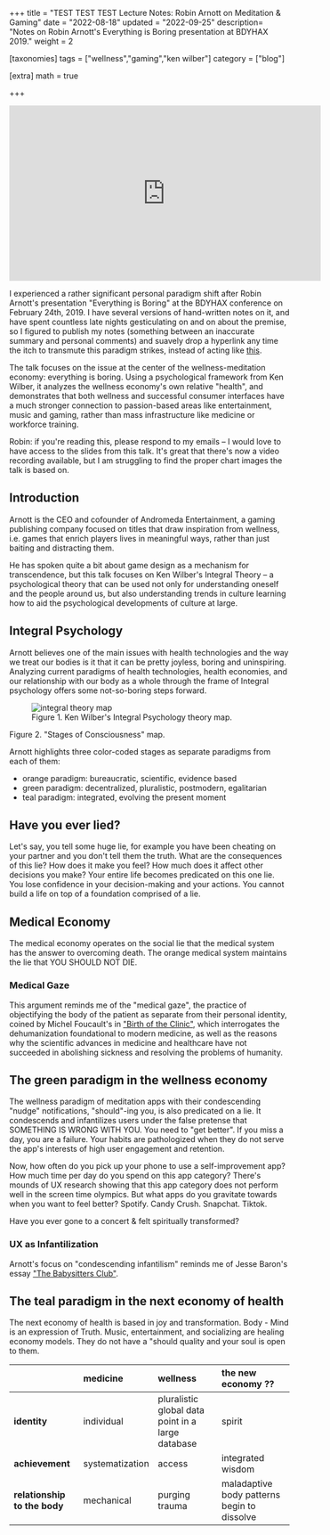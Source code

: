 +++
title = "TEST TEST TEST Lecture Notes: Robin Arnott on Meditation & Gaming"
date = "2022-08-18"
updated = "2022-09-25"
description= "Notes on Robin Arnott's Everything is Boring presentation at BDYHAX 2019."
weight = 2

[taxonomies]
tags = ["wellness","gaming","ken wilber"]
category = ["blog"]

[extra]
math = true

+++
<div class="video-container">
<iframe width="560" height="315" src="https://www.youtube-nocookie.com/embed/n94J-9YxZPc" title="YouTube video player" frameborder="0" allow="accelerometer; autoplay; clipboard-write; encrypted-media; gyroscope; picture-in-picture" allowfullscreen></iframe>
</div>

I experienced a rather significant personal paradigm shift after Robin Arnott's presentation "Everything is Boring" at the BDYHAX conference on February 24th, 2019. I have several versions of hand-written notes on it, and have spent countless late nights gesticulating on and on about the premise, so I figured to publish my notes (something between an inaccurate summary and personal comments) and suavely drop a hyperlink any time the itch to transmute this paradigm strikes, instead of acting like [this](https://knowyourmeme.com/memes/pepe-silvia). 

The talk focuses on the issue at the center of the wellness-meditation economy: everything is boring. Using a psychological framework from Ken Wilber, it analyzes the wellness economy's own relative "health", and demonstrates that both wellness and successful consumer interfaces have a much stronger connection to passion-based areas like entertainment, music and gaming, rather than mass infrastructure like medicine or workforce training.

Robin: if you're reading this, please respond to my emails – I would love to have access to the slides from this talk. It's great that there's now a video recording available, but I am struggling to find the proper chart images the talk is based on.

## Introduction

Arnott is the CEO and cofounder of Andromeda Entertainment, a gaming publishing company focused on titles that draw inspiration from wellness, i.e. games that enrich players lives in meaningful ways, rather than just baiting and distracting them.

He has spoken quite a bit about game design as a mechanism for transcendence, but this talk focuses on Ken Wilber's Integral Theory – a psychological theory that can be used not only for understanding oneself and the people around us, but also understanding trends in culture learning how to aid the psychological developments of culture at large.

## Integral Psychology

Arnott believes one of the main issues with health technologies and the way we treat our bodies is it that it can be pretty joyless, boring and uninspiring. Analyzing current paradigms of health technologies, health economies, and our relationship with our body as a whole through the frame of Integral psychology offers some not-so-boring steps forward.

<figure>
<img src="https://images.squarespace-cdn.com/content/v1/51a0ef99e4b0673a4c034ab8/1373221911253-I9CKMOFPCM86G3TNULLF/Screen-Shot-2013-03-29-at-7.07.30-PM.png" alt="integral theory map">
<figcaption>Figure 1. Ken Wilber's Integral Psychology theory map.</figcaption>
</figure>


Figure 2. "Stages of Consciousness" map.

Arnott highlights three color-coded stages as separate paradigms from each of them:

- orange paradigm: bureaucratic, scientific, evidence based
- green paradigm: decentralized, pluralistic, postmodern, egalitarian
- teal paradigm: integrated, evolving the present moment

## Have you ever lied?

Let's say, you tell some huge lie, for example you have been cheating on your partner and you don't tell them the truth. What are the consequences of this lie? How does it make you feel? How much does it affect other decisions you make? Your entire life becomes predicated on this one lie. You lose confidence in your decision-making and your actions. You cannot build a life on top of a foundation comprised of a lie.

## Medical Economy

The medical economy operates on the social lie that the medical system has the answer to overcoming death. The orange medical system maintains the lie that YOU SHOULD NOT DIE.

### Medical Gaze

This argument reminds me of the "medical gaze", the practice of objectifying the body of the patient as separate from their personal identity, coined by Michel Foucault's in ["Birth of the Clinic"](https://en.wikipedia.org/wiki/The_Birth_of_the_Clinic), which interrogates the dehumanization foundational to modern medicine, as well as the reasons why the scientific advances in medicine and healthcare have not succeeded in abolishing sickness and resolving the problems of humanity.

## The green paradigm in the wellness economy

The wellness paradigm of meditation apps with their condescending "nudge" notifications, "should"-ing you, is also predicated on a lie. It condescends and infantilizes users under the false pretense that
SOMETHING IS WRONG WITH YOU.
You need to "get better". If you miss a day, you are a failure. Your habits are pathologized when they do not serve the app's interests of high user engagement and retention.

Now, how often do you pick up your phone to use a self-improvement app? How much time per day do you spend on this app category? There's mounds of UX research showing that this app category does not perform well in the screen time olympics. 
But what apps do you gravitate towards when you want to feel better? Spotify. Candy Crush. Snapchat. Tiktok.

Have you ever gone to a concert & felt spiritually transformed?

### UX as Infantilization

Arnott's focus on "condescending infantilism" reminds me of Jesse Baron's essay ["The Babysitters Club"](https://reallifemag.com/the-babysitters-club/).

## The teal paradigm in the next economy of health

The next economy of health is based in joy and transformation.
Body - Mind is an expression of Truth.
Music, entertainment, and socializing are healing economy models.
They do not have a "should quality and your soul is open to them.

|                          | medicine        | wellness                                          |     the new economy ??                                        |
|:-------------------------|:----------------|:--------------------------------------------------|:--------------------------------------------|
| **identity**                 | individual      | pluralistic global data point in a large database | spirit                                      |
| **achievement**              | systematization | access                                            | integrated wisdom                           |
| **relationship to the body** | mechanical      | purging trauma                                    | maladaptive body patterns begin to dissolve |  